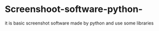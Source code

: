 # Screenshoot-software-python-
it is basic screenshot software made by python and use some libraries 
